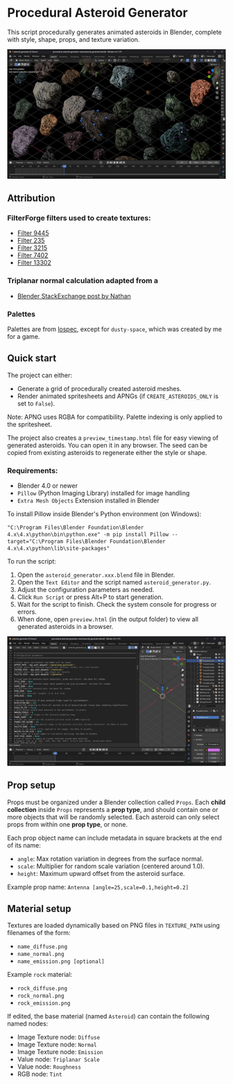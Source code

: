# Procedural Asteroid Generator

This script procedurally generates animated asteroids in Blender,
complete with style, shape, props, and texture variation.

![Example](https://github.com/Donitzo/procedural-asteroid-generator/blob/main/images/blender_asteroids.png)

## Attribution

### FilterForge filters used to create textures:

  - [Filter 9445](https://www.filterforge.com/filters/9445.html)
  - [Filter 235](https://www.filterforge.com/filters/235.html)
  - [Filter 3215](https://www.filterforge.com/filters/3215.html)
  - [Filter 7402](https://www.filterforge.com/filters/7402.html)
  - [Filter 13302](https://www.filterforge.com/filters/13302.html)

### Triplanar normal calculation adapted from a 

  - [Blender StackExchange post by Nathan](https://blender.stackexchange.com/questions/270490/how-to-fix-box-projected-normal-maps)

### Palettes

Palettes are from [lospec](https://lospec.com/), except for `dusty-space`, which was created by me for a game.

## Quick start

The project can either:
  - Generate a grid of procedurally created asteroid meshes.
  - Render animated spritesheets and APNGs (if `CREATE_ASTEROIDS_ONLY` is set to `False`).

Note: APNG uses RGBA for compatibility. Palette indexing is only applied to the spritesheet.

The project also creates a `preview_timestamp.html` file for easy viewing of generated asteroids.
You can open it in any browser. The seed can be copied from existing asteroids to regenerate either the style or shape.

### Requirements:
  - Blender 4.0 or newer
  - `Pillow` (Python Imaging Library) installed for image handling
  - `Extra Mesh Objects` Extension installed in Blender

To install Pillow inside Blender's Python environment (on Windows):
```console
"C:\Program Files\Blender Foundation\Blender 4.x\4.x\python\bin\python.exe" -m pip install Pillow --target="C:\Program Files\Blender Foundation\Blender 4.x\4.x\python\lib\site-packages"
```

To run the script:
  1. Open the `asteroid_generator.xxx.blend` file in Blender.
  2. Open the `Text Editor` and the script named `asteroid_generator.py`.
  4. Adjust the configuration parameters as needed.
  5. Click `Run Script` or press Alt+P to start generation.
  6. Wait for the script to finish. Check the system console for progress or errors.
  7. When done, open `preview.html` (in the output folder) to view all generated asteroids in a browser.

![Configuration](https://github.com/Donitzo/procedural-asteroid-generator/blob/main/images/blender_config.png)

## Prop setup

Props must be organized under a Blender collection called `Props`.
Each **child collection** inside `Props` represents a **prop type**,
and should contain one or more objects that will be randomly selected.
Each asteroid can only select props from within one **prop type**, or none.

Each prop object name can include metadata in square brackets at the end of its name:
  - `angle`: Max rotation variation in degrees from the surface normal.
  - `scale`: Multiplier for random scale variation (centered around 1.0).
  - `height`: Maximum upward offset from the asteroid surface.

Example prop name: `Antenna [angle=25,scale=0.1,height=0.2]`

## Material setup

Textures are loaded dynamically based on PNG files in `TEXTURE_PATH` using filenames of the form:
  - `name_diffuse.png`
  - `name_normal.png`
  - `name_emission.png [optional]`

Example `rock` material:
  - `rock_diffuse.png`
  - `rock_normal.png`
  - `rock_emission.png`

If edited, the base material (named `Asteroid`) can contain the following named nodes:
  - Image Texture node: `Diffuse`
  - Image Texture node: `Normal`
  - Image Texture node: `Emission`
  - Value node: `Triplanar Scale`
  - Value node: `Roughness`
  - RGB node: `Tint`
